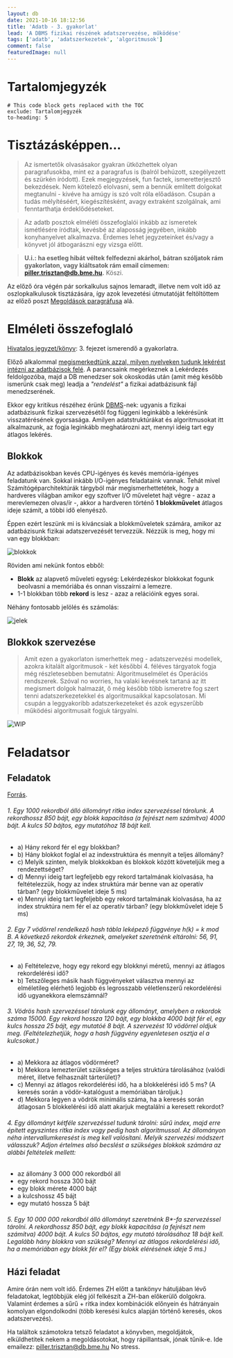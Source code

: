 ```yaml
---
layout: db
date: 2021-10-16 18:12:56
title: 'Adatb - 3. gyakorlat'
lead: 'A DBMS fizikai részének adatszervezése, működése'
tags: ['adatb', 'adatszerkezetek', 'algoritmusok']
comment: false
featuredImage: null
---
```


# Tartalomjegyzék

```toc
# This code block gets replaced with the TOC
exclude: Tartalomjegyzék
to-heading: 5
```

# Tisztázásképpen...

> Az ismertetők olvasásakor gyakran ütközhettek olyan paragrafusokba, mint ez a paragrafus is (balról behúzott, szegélyezett és szürkén íródott). Ezek megjegyzések, fun factek, ismeretterjesztő bekezdések. Nem kötelező elolvasni, sem a bennük említett dolgokat megtanulni - kivéve ha amúgy is szó volt róla előadáson. Csupán a tudás mélyítéséért, kiegészítésként, avagy extraként szolgálnak, ami fenntarthatja érdeklődéseteket.

> Az adatb posztok elméléti összefoglalói inkább az ismeretek ismétlésére íródtak, kevésbé az alaposság jegyében, inkább konyhanyelvet alkalmazva. Érdemes lehet jegyzeteinket és/vagy a könyvet jól átbogarászni egy vizsga előtt.

> **U.i.: ha esetleg hibát véltek felfedezni akárhol, bátran szóljatok rám gyakorlaton, vagy kiáltsatok rám email címemen: [piller.trisztan@db.bme.hu](mailto:piller.trisztan@db.bme.hu).** Köszi.

Az előző óra végén pár sorkalkulus sajnos lemaradt, illetve nem volt idő az oszlopkalkulusok tisztázására, így azok levezetési útmutatóját feltöltöttem az előző poszt [Megoldások paragráfusa](/db/2021-08-05-adatb-2-gyakorlat/#megoldások-új) alá.

# Elméleti összefoglaló

[Hivatalos jegyzet/könyv](https://db.bme.hu/~gajdos/Adatbazisok2019.pdf): 3. fejezet ismerendő a gyakorlatra.

Előző alkalommal [megismerkedtünk azzal, milyen nyelveken tudunk lekérést intézni az adatbázisok felé](/db/2021-08-05-adatb-2-gyakorlat/#elméleti-összefoglaló). A parancsaink megérkeznek a Lekérdezés feldolgozóba, majd a DB menedzser sok okoskodás után (amit még később ismerünk csak meg) leadja a _"rendelést"_ a fizikai adatbázisunk fájl menedzserének.

Ekkor egy kritikus részéhez érünk [DBMS](/db/2021-08-03-adatb-1-gyakorlat/#dbms)-nek: ugyanis a fizikai adatbázisunk fizikai szervezésétől fog függeni leginkább a lekérésünk visszatérésének gyorsasága. Amilyen adatstruktúrákat és algoritmusokat itt alkalmazunk, az fogja leginkább meghatározni azt, mennyi ideig tart egy átlagos lekérés.

## Blokkok

Az adatbázisokban kevés CPU-igényes és kevés memória-igényes feladatunk van. Sokkal inkább I/O-igényes feladataink vannak. Tehát mivel Számítógéparchitektúrák tárgyból már megismerhettetétek, hogy a hardveres világban amikor egy szoftver I/O műveletet hajt végre - azaz a merevlemezen olvas/ír -, akkor a hardveren történő **1 blokkművelet** átlagos ideje számít, a többi idő elenyésző.

Éppen ezért leszünk mi is kíváncsiak a blokkműveletek számára, amikor az adatbázisunk fizikai adatszervezését tervezzük. Nézzük is meg, hogy mi van egy blokkban:

![blokkok](/db/post3/blokkok.png)

Röviden ami nekünk fontos ebből:

- **Blokk** az alapvető műveleti egység: Lekérdezéskor blokkokat fogunk beolvasni a memóriába és onnan visszaírni a lemezre.
- 1-1 blokkban több **rekord** is lesz - azaz a relációink egyes sorai.

Néhány fontosabb jelölés és számolás:

![jelek](/db/post3/jelek.png)

## Blokkok szervezése

> Amit ezen a gyakorlaton ismerhettek meg - adatszervezési modellek, azokra kitalált algoritmusok - két későbbi 4. féléves tárgyatok fogja még részletesebben bemutatni: Algoritmuselmélet és Operációs rendszerek. Szóval no worries, ha valaki kevésnek tartaná az itt megismert dolgok halmazát, ő még később több ismeretre fog szert tenni adatszerkezetekkel és algoritmusaikkal kapcsolatosan. Mi csupán a leggyakoribb adatszerkezeteket és azok egyszerűbb működési algoritmusait fogjuk tárgyalni.

![WIP](/db/WIP.png)

<!--

### Heap

Nyeh.

### Indexek

#### Ritka index

LEIRÁS

##### B\*-fa

A ritka index alfaja. Több szintű ritka index igazából, de azt okosan kialakítva:

- Asd
- Fgh

#### Sűrű index

#### Vegyesfelvágott

SŰRŰ + B\*FÁK előnye!!! KÉTKULCSOS KERESÉS PL. FELADAT A KÖNYV HÁTULJÁBAN???

### Vödrös hash

-->

# Feladatsor

## Feladatok

[Forrás](https://www.db.bme.hu/adatbazisok/files/fiz_kiadando_feladatok_2019.pdf).

###### 1. Egy 1000 rekordból álló állományt ritka index szervezéssel tárolunk. A rekordhossz 850 bájt, egy blokk kapacitása (a fejrészt nem számítva) 4000 bájt. A kulcs 50 bájtos, egy mutatóhoz 18 bájt kell.

- a) Hány rekord fér el egy blokkban?
- b) Hány blokkot foglal el az indexstruktúra és mennyit a teljes állomány?
- c) Melyik szinten, melyik blokkokban és blokkok között követeljük meg a rendezettséget?
- d) Mennyi ideig tart legfeljebb egy rekord tartalmának kiolvasása, ha feltételezzük, hogy az index struktúra már
  benne van az operatív tárban? (egy blokkművelet ideje 5 ms)
- e) Mennyi ideig tart legfeljebb egy rekord tartalmának kiolvasása, ha az index struktúra nem fér el az operatív
  tárban? (egy blokkművelet ideje 5 ms)

###### 2. Egy 7 vödörrel rendelkező hash tábla leképező függvénye h(k) = k mod B. A következő rekordok érkeznek, amelyeket szeretnénk eltárolni: 56, 91, 27, 19, 36, 52, 79.

- a) Feltételezve, hogy egy rekord egy blokknyi méretű, mennyi az átlagos rekordelérési idő?
- b) Tetszőleges másik hash függvényeket választva mennyi az elméletileg elérhető legjobb és legrosszabb
  véletlenszerű rekordelérési idő ugyanekkora elemszámnál?

###### 3. Vödrös hash szervezéssel tárolunk egy állományt, amelyben a rekordok száma 15000. Egy rekord hossza 120 bájt, egy blokkba 4000 bájt fér el, egy kulcs hossza 25 bájt, egy mutatóé 8 bájt. A szervezést 10 vödörrel oldjuk meg. (Feltételezhetjük, hogy a hash függvény egyenletesen osztja el a kulcsokat.)

- a) Mekkora az átlagos vödörméret?
- b) Mekkora lemezterület szükséges a teljes struktúra tárolásához (valódi méret, illetve felhasznált tárterület)?
- c) Mennyi az átlagos rekordelérési idő, ha a blokkelérési idő 5 ms? (A keresés során a vödör-katalógust a
  memóriában tároljuk.)
- d) Mekkora legyen a vödrök minimális száma, ha a keresés során átlagosan 5 blokkelérési idő alatt akarjuk
  megtalálni a keresett rekordot?

###### 4. Egy állományt kétféle szervezéssel tudunk tárolni: sűrű index, majd erre épített egyszintes ritka index vagy pedig hash algoritmussal. Az állományon néha intervallumkeresést is meg kell valósítani. Melyik szervezési módszert válasszuk? Adjon értelmes alsó becslést a szükséges blokkok számára az alábbi feltételek mellett:

- az állomány 3 000 000 rekordból áll
- egy rekord hossza 300 bájt
- egy blokk mérete 4000 bájt
- a kulcshossz 45 bájt
- egy mutató hossza 5 bájt

###### 5. Egy 10 000 000 rekordból álló állományt szeretnénk B\*-fa szervezéssel tárolni. A rekordhossz 850 bájt, egy blokk kapacitása (a fejrészt nem számítva) 4000 bájt. A kulcs 50 bájtos, egy mutató tárolásához 18 bájt kell. Legalább hány blokkra van szükség? Mennyi az átlagos rekordelérési idő, ha a memóriában egy blokk fér el? (Egy blokk elérésének ideje 5 ms.)

## Házi feladat

Amire órán nem volt idő. Érdemes ZH előtt a tankönyv hátuljában lévő feladatokat, legtöbbjük elég jól felkészít a ZH-ban előkerülő dolgokra. Valamint érdemes a sűrű + ritka index kombinációk előnyein és hátrányain komolyan elgondolkodni (több keresési kulcs alapján történő keresés, okos adatszervezés).

Ha találtok számotokra tetsző feladatot a könyvben, megoldjátok, elküldhetitek nekem a megoldásotokat, hogy rápillantsak, jónak tűnik-e. Ide emailezz: [piller.trisztan@db.bme.hu](mailto:piller.trisztan@db.bme.hu) No stress.
